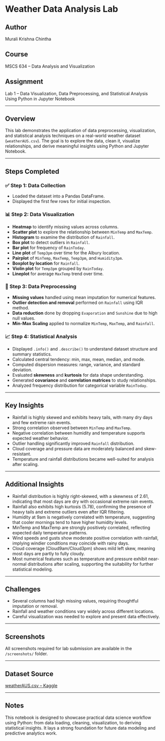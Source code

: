 # Weather Data Analysis Lab

## Author
Murali Krishna Chintha

## Course
MSCS 634 – Data Analysis and Visualization

## Assignment
Lab 1 – Data Visualization, Data Preprocessing, and Statistical Analysis Using Python in Jupyter Notebook

---

## Overview
This lab demonstrates the application of data preprocessing, visualization, and statistical analysis techniques on a real-world weather dataset (`weatherAUS.csv`). The goal is to explore the data, clean it, visualize relationships, and derive meaningful insights using Python and Jupyter Notebook.

---

## Steps Completed

### ✅ Step 1: Data Collection
- Loaded the dataset into a Pandas DataFrame.
- Displayed the first few rows for initial inspection.

### 📊 Step 2: Data Visualization
- **Heatmap** to identify missing values across columns.
- **Scatter plot** to explore the relationship between `MinTemp` and `MaxTemp`.
- **Histogram** to examine the distribution of `Rainfall`.
- **Box plot** to detect outliers in `Rainfall`.
- **Bar plot** for frequency of `RainToday`.
- **Line plot** of `Temp3pm` over time for the Albury location.
- **Pairplot** of `MinTemp`, `MaxTemp`, `Temp3pm`, and `Humidity3pm`.
- **Boxplot by location** for `Rainfall`.
- **Violin plot** for `Temp3pm` grouped by `RainToday`.
- **Lineplot** for average `MaxTemp` trend over time.

### 🧹 Step 3: Data Preprocessing
- **Missing values** handled using mean imputation for numerical features.
- **Outlier detection and removal** performed on `Rainfall` using IQR method.
- **Data reduction** done by dropping `Evaporation` and `Sunshine` due to high null values.
- **Min-Max Scaling** applied to normalize `MinTemp`, `MaxTemp`, and `Rainfall`.

### 📈 Step 4: Statistical Analysis
- Displayed `.info()` and `.describe()` to understand dataset structure and summary statistics.
- Calculated central tendency: min, max, mean, median, and mode.
- Computed dispersion measures: range, variance, and standard deviation.
- Evaluated **skewness** and **kurtosis** for data shape understanding.
- Generated **covariance** and **correlation matrices** to study relationships.
- Analyzed frequency distribution for categorical variable `RainToday`.

---

## Key Insights
- Rainfall is highly skewed and exhibits heavy tails, with many dry days and few extreme rain events.
- Strong correlation observed between `MinTemp` and `MaxTemp`.
- Negative correlation between humidity and temperature supports expected weather behavior.
- Outlier handling significantly improved `Rainfall` distribution.
- Cloud coverage and pressure data are moderately balanced and skew-resistant.
- Temperature and rainfall distributions became well-suited for analysis after scaling.

---

## Additional Insights
- Rainfall distribution is highly right-skewed, with a skewness of 2.61, indicating that most days are dry with occasional extreme rain events.
- Rainfall also exhibits high kurtosis (5.78), confirming the presence of heavy tails and extreme outliers even after IQR filtering.
- Humidity at 9am is negatively correlated with temperature, suggesting that cooler mornings tend to have higher humidity levels.
- MinTemp and MaxTemp are strongly positively correlated, reflecting expected daily temperature patterns.
- Wind speeds and gusts show moderate positive correlation with rainfall, implying windier conditions may coincide with rainy days.
- Cloud coverage (Cloud9am/Cloud3pm) shows mild left skew, meaning most days are partly to fully cloudy.
- Most numerical features such as temperature and pressure exhibit near-normal distributions after scaling, supporting the suitability for further statistical modeling.

---

## Challenges
- Several columns had high missing values, requiring thoughtful imputation or removal.
- Rainfall and weather conditions vary widely across different locations.
- Careful visualization was needed to explore and present data effectively.

---

## Screenshots
All screenshots required for lab submission are available in the `/screenshots/` folder.

---

## Dataset Source
[weatherAUS.csv – Kaggle](https://www.kaggle.com/jsphyg/weather-dataset-rattle-package)

---

## Notes
This notebook is designed to showcase practical data science workflow using Python: from data loading, cleaning, visualization, to deriving statistical insights. It lays a strong foundation for future data modeling and predictive analytics work.
